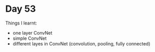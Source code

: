 # Day 53 

Things I learnt:
- one layer ConvNet
- simple ConvNet
- different layes in ConvNet (convolution, pooling, fully connected)
